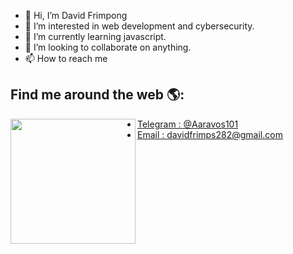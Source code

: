 - 👋 Hi, I’m David Frimpong
- 👀 I’m interested in web development and cybersecurity.
- 🌱 I’m currently learning javascript.
- 💞️ I’m looking to collaborate on anything.
- 📫 How to reach me 

<!---
DavidFrimpong/DavidFrimpong is a ✨ special ✨ repository because its `README.md` (this file) appears on your GitHub profile.
You can click the Preview link to take a look at your changes.
--->



## Find me around the web 🌎: 
<a href="https://github.com/DavidFrimpong"><img align="left" width="200" height="200" src="https://cdn.pixabay.com/photo/2016/03/31/15/34/arrow-1293402_960_720.png">
- Telegram : @Aaravos101
- Email : davidfrimps282@gmail.com


